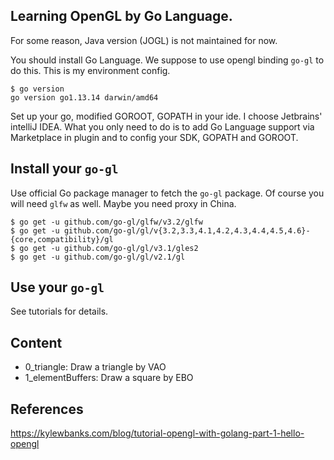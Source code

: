 Learning OpenGL by Go Language.
---

For some reason, Java version (JOGL) is not maintained for now.

You should install Go Language. We suppose to use opengl binding `go-gl` to do this. This is my environment config.
```$xslt
$ go version
go version go1.13.14 darwin/amd64
```
Set up your go, modified GOROOT, GOPATH in your ide. I choose Jetbrains' intelliJ IDEA. What you only need to do is to add Go Language support via Marketplace in plugin and to config your SDK, GOPATH and GOROOT.


Install your ``go-gl``
----------
Use official Go package manager to fetch the ``go-gl`` package. Of course you will need ``glfw`` as well.
Maybe you need proxy in China.

```$xslt
$ go get -u github.com/go-gl/glfw/v3.2/glfw
$ go get -u github.com/go-gl/gl/v{3.2,3.3,4.1,4.2,4.3,4.4,4.5,4.6}-{core,compatibility}/gl
$ go get -u github.com/go-gl/gl/v3.1/gles2 
$ go get -u github.com/go-gl/gl/v2.1/gl
```

Use your ``go-gl``
----------
See tutorials for details.

Content
---------
- 0_triangle: Draw a triangle by VAO
- 1_elementBuffers: Draw a square by EBO



References
--------
https://kylewbanks.com/blog/tutorial-opengl-with-golang-part-1-hello-opengl
